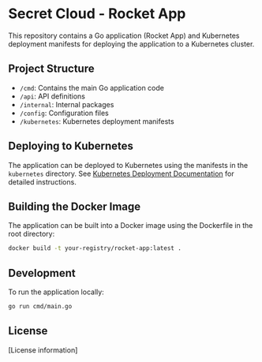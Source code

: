 # Secret Cloud - Rocket App

This repository contains a Go application (Rocket App) and Kubernetes deployment manifests for deploying the application to a Kubernetes cluster.

## Project Structure

- `/cmd`: Contains the main Go application code
- `/api`: API definitions
- `/internal`: Internal packages
- `/config`: Configuration files
- `/kubernetes`: Kubernetes deployment manifests

## Deploying to Kubernetes

The application can be deployed to Kubernetes using the manifests in the `kubernetes` directory. See [Kubernetes Deployment Documentation](kubernetes/README.md) for detailed instructions.

## Building the Docker Image

The application can be built into a Docker image using the Dockerfile in the root directory:

```bash
docker build -t your-registry/rocket-app:latest .
```

## Development

To run the application locally:

```bash
go run cmd/main.go
```

## License

[License information]